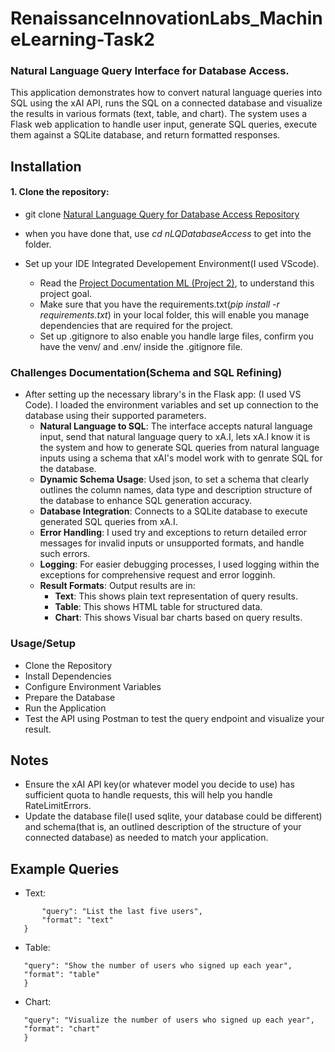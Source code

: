 # RenaissanceInnovationLabs_MachineLearning-Task2
### Natural Language Query Interface for Database Access.
This application demonstrates how to convert natural language queries into SQL using the xAI API, runs the SQL on a connected database and visualize the results in various formats (text, table, and chart). The system uses a Flask web application to handle user input, generate SQL queries, execute them against a SQLite database, and return formatted responses.

## Installation

#### 1. Clone the repository:
- git clone [Natural Language Query for Database Access Repository](https://github.com/Zaratti/RenaissanceInnovationLabs_MachineLearning-Task2.git)
- when you have done that, use _cd nLQDatabaseAccess_ to get into the folder.

- Set up your IDE Integrated Developement Environment(I used VScode).
     - Read the [Project Documentation ML (Project 2)](https://github.com/Zaratti/RenaissanceInnovationLabs_MachineLearning-Task2/blob/main/Project%20Documentation%20ML%20(Project%202).ipynb), to understand this project goal.
     - Make sure that you have the requirements.txt(_pip install -r requirements.txt_) in your local folder, this will enable you manage dependencies that are required for the project.
     - Set up .gitignore to also enable you handle large files, confirm you have the venv/ and .env/ inside the .gitignore file. 

### Challenges Documentation(Schema and SQL Refining)
- After setting up the necessary library's in the Flask app: (I used VS Code). I loaded the environment variables and set up connection to the database using their supported parameters.
    - **Natural Language to SQL**: The interface accepts natural language input, send that natural language query to xA.I, lets xA.I know it is the system and how to generate SQL queries from natural language inputs using a schema that xAI's model work with to genrate SQL for the database.
    - **Dynamic Schema Usage**: Used json, to set a schema that clearly outlines the column names, data type and description structure of the database to enhance SQL generation accuracy.
    - **Database Integration**: Connects to a SQLite database to execute generated SQL queries from xA.I.
    - **Error Handling**: I used try and exceptions to return detailed error messages for invalid inputs or unsupported formats, and handle such errors.
    - **Logging**: For easier debugging processes, I used logging within the exceptions for comprehensive request and error logginh.
    - **Result Formats**: Output results are in:
        - **Text**: This shows plain text representation of query results.
        - **Table**: This shows HTML table for structured data.
        - **Chart**: This shows Visual bar charts based on query results.

### Usage/Setup
- Clone the Repository
- Install Dependencies
- Configure Environment Variables
- Prepare the Database
- Run the Application
- Test the API using Postman to test the query endpoint and visualize your result.


## Notes
- Ensure the xAI API key(or whatever model you decide to use) has sufficient quota to handle requests, this will help you handle RateLimitErrors.
- Update the database file(I used sqlite, your database could be different) and schema(that is, an outlined description of the structure of your connected database) as needed to match your application.

## Example Queries
- Text:
 ```{
        "query": "List the last five users",
        "format": "text"
    }
```

- Table:
 ```{
    "query": "Show the number of users who signed up each year",
    "format": "table"
    }
 ```

- Chart:
 ```{
    "query": "Visualize the number of users who signed up each year",
    "format": "chart"
    }
 ```
